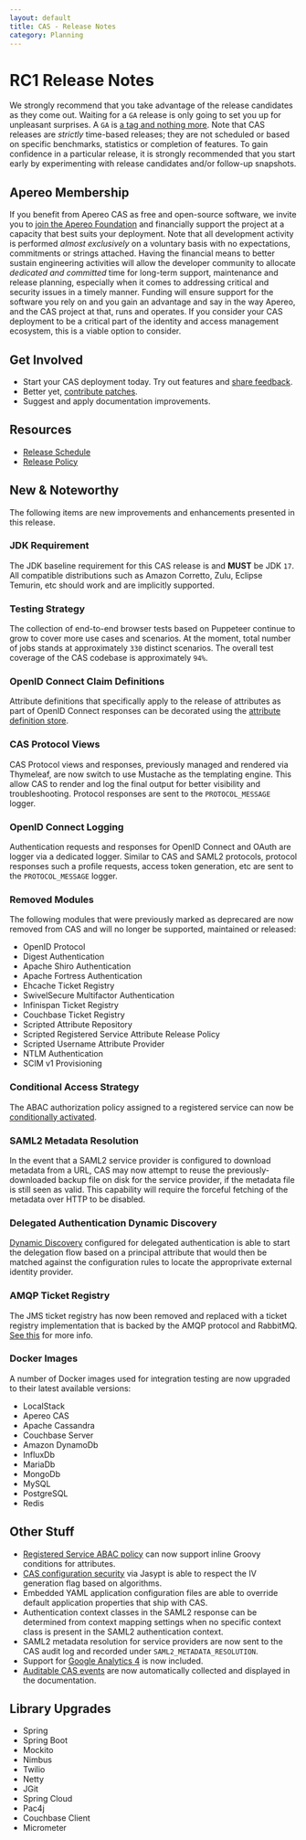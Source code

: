 ```yaml
---
layout: default
title: CAS - Release Notes
category: Planning
---
```


# RC1 Release Notes

We strongly recommend that you take advantage of the release candidates as they come out. Waiting for a `GA` release is only going to set
you up for unpleasant surprises. A `GA` is [a tag and nothing more](https://apereo.github.io/2017/03/08/the-myth-of-ga-rel/). Note 
that CAS releases are *strictly* time-based releases; they are not scheduled or based on specific benchmarks, 
statistics or completion of features. To gain confidence in a particular
release, it is strongly recommended that you start early by experimenting with release candidates and/or follow-up snapshots.

## Apereo Membership

If you benefit from Apereo CAS as free and open-source software, we invite you
to [join the Apereo Foundation](https://www.apereo.org/content/apereo-membership)
and financially support the project at a capacity that best suits your deployment. Note that all development activity is performed
*almost exclusively* on a voluntary basis with no expectations, commitments or strings attached. Having the financial means to better
sustain engineering activities will allow the developer community to allocate *dedicated and committed* time for long-term support,
maintenance and release planning, especially when it comes to addressing critical and security issues in a timely manner. Funding will
ensure support for the software you rely on and you gain an advantage and say in the way Apereo, and the CAS project at that, runs and
operates. If you consider your CAS deployment to be a critical part of the identity and access management ecosystem, this is a viable option to consider.

## Get Involved

- Start your CAS deployment today. Try out features and [share feedback](/cas/Mailing-Lists.html).
- Better yet, [contribute patches](/cas/developer/Contributor-Guidelines.html).
- Suggest and apply documentation improvements.

## Resources

- [Release Schedule](https://github.com/apereo/cas/milestones)
- [Release Policy](/cas/developer/Release-Policy.html)

## New & Noteworthy

The following items are new improvements and enhancements presented in this release. 
   
### JDK Requirement

The JDK baseline requirement for this CAS release is and **MUST** be JDK `17`. All compatible distributions
such as Amazon Corretto, Zulu, Eclipse Temurin, etc should work and are implicitly supported.

### Testing Strategy

The collection of end-to-end browser tests based on Puppeteer continue to grow to cover more use cases 
and scenarios. At the moment, total number of jobs stands at approximately `330` distinct scenarios. The overall 
test coverage of the CAS codebase is approximately `94%`.
 
### OpenID Connect Claim Definitions

Attribute definitions that specifically apply to the release of attributes as part of 
OpenID Connect responses can be decorated using the [attribute definition store](../authentication/OIDC-Attribute-Definitions.html).
       
### CAS Protocol Views

CAS Protocol views and responses, previously managed and rendered via Thymeleaf, are now switch to use Mustache as the templating engine.
This allow CAS to render and log the final output for better visibility and troubleshooting. Protocol responses are sent to the `PROTOCOL_MESSAGE` logger.
                                                                                                                                                          
### OpenID Connect Logging

Authentication requests and responses for OpenID Connect and OAuth are logger via a dedicated 
logger. Similar to CAS and SAML2 protocols, protocol responses such a profile requests, access token generation, etc 
are sent to the `PROTOCOL_MESSAGE` logger.

### Removed Modules

The following modules that were previously marked as deprecared are now removed from CAS and will no longer
be supported, maintained or released:

- OpenID Protocol
- Digest Authentication
- Apache Shiro Authentication
- Apache Fortress Authentication
- Ehcache Ticket Registry
- SwivelSecure Multifactor Authentication
- Infinispan Ticket Registry
- Couchbase Ticket Registry
- Scripted Attribute Repository
- Scripted Registered Service Attribute Release Policy
- Scripted Username Attribute Provider
- NTLM Authentication
- SCIM v1 Provisioning 

### Conditional Access Strategy

The ABAC authorization policy assigned to a registered service can 
now be [conditionally activated](../services/Service-Access-Strategy-ABAC-Activation.html).

### SAML2 Metadata Resolution

In the event that a SAML2 service provider is configured to download metadata from a URL, CAS may now attempt to reuse the previously-downloaded
backup file on disk for the service provider, if the metadata file is still seen as valid. This capability will require the forceful fetching
of the metadata over HTTP to be disabled.

### Delegated Authentication Dynamic Discovery

[Dynamic Discovery](../integration/Delegate-Authentication-DiscoverySelection.html) configured for delegated authentication is able to
start the delegation flow based on a principal attribute that would then be matched against the configuration rules to locate the 
approprivate external identity provider.
     
### AMQP Ticket Registry

The JMS ticket registry has now been removed and replaced with a ticket registry implementation that is backed by the AMQP protocol
and RabbitMQ. [See this](../ticketing/Messaging-AMQP-Ticket-Registry.html) for more info. 

### Docker Images

A number of Docker images used for integration testing are now upgraded to their latest available versions:

- LocalStack
- Apereo CAS
- Apache Cassandra
- Couchbase Server
- Amazon DynamoDb
- InfluxDb
- MariaDb
- MongoDb
- MySQL
- PostgreSQL
- Redis

## Other Stuff
            
- [Registered Service ABAC policy](../services/Service-Access-Strategy-ABAC.html) can now support inline Groovy conditions for attributes.
- [CAS configuration security](../configuration/Configuration-Properties-Security-CAS.html) via Jasypt is able to respect the IV 
  generation flag based on algorithms.
- Embedded YAML application configuration files are able to override default application properties that ship with CAS.
- Authentication context classes in the SAML2 response can be determined from context mapping settings when no specific context class is present in the 
  SAML2 authentication context.
- SAML2 metadata resolution for service providers are now sent to the CAS audit log and recorded under `SAML2_METADATA_RESOLUTION`.
- Support for [Google Analytics 4](../integration/Configuring-Google-Analytics.html) is now included.
- [Auditable CAS events](../audits/Audits.html) are now automatically collected and displayed in the documentation.

## Library Upgrades

- Spring 
- Spring Boot
- Mockito
- Nimbus
- Twilio
- Netty
- JGit
- Spring Cloud
- Pac4j
- Couchbase Client
- Micrometer
